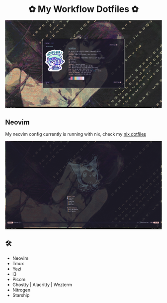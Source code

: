 <h1 align="center"> ✿ My Workflow Dotfiles  ✿ </h1>
<div align="center">
  <img src="assets/fastfetch.png" width="728">
</div>

<h2> Neovim </h2>
<p>My neovim config currently is running with nix, check my <a href="https://github.com/calmestend/nix">nix dotfiles</a></p>

<div align="center">
    <img src="assets/neovim-starter.png" width="728">
</div>

<h2> 🛠 </h2>
<ul>
  <li>Neovim</li>
  <li>Tmux</li>
  <li>Yazi</li>
  <li>i3</li>
  <li>Picom</li>
  <li>Ghostty | Alacritty | Wezterm</li>
  <li>Nitrogen</li>
  <li>Starship</li>
</ul>
